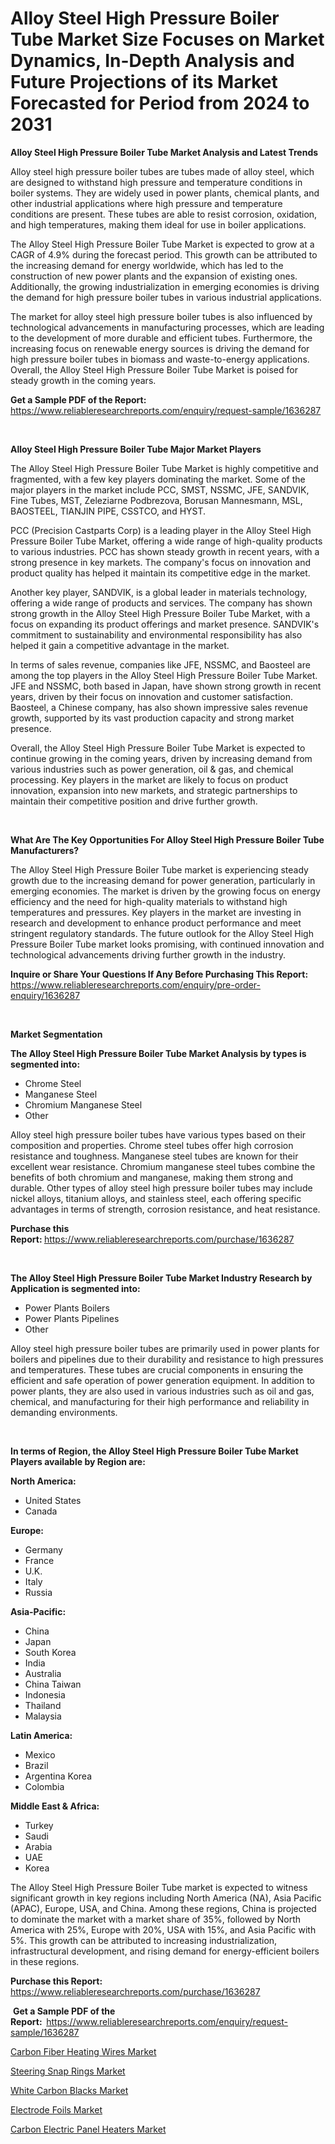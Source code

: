 <p><h1>Alloy Steel High Pressure Boiler Tube Market Size Focuses on Market Dynamics, In-Depth Analysis and Future Projections of its Market Forecasted for Period from 2024 to 2031</h1></p><p><strong>Alloy Steel High Pressure Boiler Tube Market Analysis and Latest Trends</strong></p>
<p><p>Alloy steel high pressure boiler tubes are tubes made of alloy steel, which are designed to withstand high pressure and temperature conditions in boiler systems. They are widely used in power plants, chemical plants, and other industrial applications where high pressure and temperature conditions are present. These tubes are able to resist corrosion, oxidation, and high temperatures, making them ideal for use in boiler applications.</p><p>The Alloy Steel High Pressure Boiler Tube Market is expected to grow at a CAGR of 4.9% during the forecast period. This growth can be attributed to the increasing demand for energy worldwide, which has led to the construction of new power plants and the expansion of existing ones. Additionally, the growing industrialization in emerging economies is driving the demand for high pressure boiler tubes in various industrial applications.</p><p>The market for alloy steel high pressure boiler tubes is also influenced by technological advancements in manufacturing processes, which are leading to the development of more durable and efficient tubes. Furthermore, the increasing focus on renewable energy sources is driving the demand for high pressure boiler tubes in biomass and waste-to-energy applications. Overall, the Alloy Steel High Pressure Boiler Tube Market is poised for steady growth in the coming years.</p></p>
<p><strong>Get a Sample PDF of the Report:&nbsp;</strong> <a href="https://www.reliableresearchreports.com/enquiry/request-sample/1636287">https://www.reliableresearchreports.com/enquiry/request-sample/1636287</a></p>
<p>&nbsp;</p>
<p><strong>Alloy Steel High Pressure Boiler Tube Major Market Players</strong></p>
<p><p>The Alloy Steel High Pressure Boiler Tube Market is highly competitive and fragmented, with a few key players dominating the market. Some of the major players in the market include PCC, SMST, NSSMC, JFE, SANDVIK, Fine Tubes, MST, Zeleziarne Podbrezova, Borusan Mannesmann, MSL, BAOSTEEL, TIANJIN PIPE, CSSTCO, and HYST.</p><p>PCC (Precision Castparts Corp) is a leading player in the Alloy Steel High Pressure Boiler Tube Market, offering a wide range of high-quality products to various industries. PCC has shown steady growth in recent years, with a strong presence in key markets. The company's focus on innovation and product quality has helped it maintain its competitive edge in the market.</p><p>Another key player, SANDVIK, is a global leader in materials technology, offering a wide range of products and services. The company has shown strong growth in the Alloy Steel High Pressure Boiler Tube Market, with a focus on expanding its product offerings and market presence. SANDVIK's commitment to sustainability and environmental responsibility has also helped it gain a competitive advantage in the market.</p><p>In terms of sales revenue, companies like JFE, NSSMC, and Baosteel are among the top players in the Alloy Steel High Pressure Boiler Tube Market. JFE and NSSMC, both based in Japan, have shown strong growth in recent years, driven by their focus on innovation and customer satisfaction. Baosteel, a Chinese company, has also shown impressive sales revenue growth, supported by its vast production capacity and strong market presence.</p><p>Overall, the Alloy Steel High Pressure Boiler Tube Market is expected to continue growing in the coming years, driven by increasing demand from various industries such as power generation, oil & gas, and chemical processing. Key players in the market are likely to focus on product innovation, expansion into new markets, and strategic partnerships to maintain their competitive position and drive further growth.</p></p>
<p>&nbsp;</p>
<p><strong>What Are The Key Opportunities For Alloy Steel High Pressure Boiler Tube Manufacturers?</strong></p>
<p><p>The Alloy Steel High Pressure Boiler Tube market is experiencing steady growth due to the increasing demand for power generation, particularly in emerging economies. The market is driven by the growing focus on energy efficiency and the need for high-quality materials to withstand high temperatures and pressures. Key players in the market are investing in research and development to enhance product performance and meet stringent regulatory standards. The future outlook for the Alloy Steel High Pressure Boiler Tube market looks promising, with continued innovation and technological advancements driving further growth in the industry.</p></p>
<p><strong>Inquire or Share Your Questions If Any Before Purchasing This Report:</strong> <a href="https://www.reliableresearchreports.com/enquiry/pre-order-enquiry/1636287">https://www.reliableresearchreports.com/enquiry/pre-order-enquiry/1636287</a></p>
<p>&nbsp;</p>
<p><strong>Market Segmentation</strong></p>
<p><strong>The Alloy Steel High Pressure Boiler Tube Market Analysis by types is segmented into:</strong></p>
<p><ul><li>Chrome Steel</li><li>Manganese Steel</li><li>Chromium Manganese Steel</li><li>Other</li></ul></p>
<p><p>Alloy steel high pressure boiler tubes have various types based on their composition and properties. Chrome steel tubes offer high corrosion resistance and toughness. Manganese steel tubes are known for their excellent wear resistance. Chromium manganese steel tubes combine the benefits of both chromium and manganese, making them strong and durable. Other types of alloy steel high pressure boiler tubes may include nickel alloys, titanium alloys, and stainless steel, each offering specific advantages in terms of strength, corrosion resistance, and heat resistance.</p></p>
<p><strong>Purchase this Report:&nbsp;</strong><a href="https://www.reliableresearchreports.com/purchase/1636287">https://www.reliableresearchreports.com/purchase/1636287</a></p>
<p>&nbsp;</p>
<p><strong>The Alloy Steel High Pressure Boiler Tube Market Industry Research by Application is segmented into:</strong></p>
<p><ul><li>Power Plants Boilers</li><li>Power Plants Pipelines</li><li>Other</li></ul></p>
<p><p>Alloy steel high pressure boiler tubes are primarily used in power plants for boilers and pipelines due to their durability and resistance to high pressures and temperatures. These tubes are crucial components in ensuring the efficient and safe operation of power generation equipment. In addition to power plants, they are also used in various industries such as oil and gas, chemical, and manufacturing for their high performance and reliability in demanding environments.</p></p>
<p>&nbsp;</p>
<p><strong>In terms of Region, the Alloy Steel High Pressure Boiler Tube Market Players available by Region are:</strong></p>
<p>
    <p> <strong> North America: </strong>
        <ul>
            <li>United States</li>
            <li>Canada</li>
        </ul>
        </p> 
    <p> <strong> Europe: </strong>
        <ul>
            <li>Germany</li>
            <li>France</li>
            <li>U.K.</li>
            <li>Italy</li>
            <li>Russia</li>
        </ul>
        </p> 
    <p> <strong> Asia-Pacific: </strong>
        <ul>
            <li>China</li>
            <li>Japan</li>
            <li>South Korea</li>
            <li>India</li>
            <li>Australia</li>
            <li>China Taiwan</li>
            <li>Indonesia</li>
            <li>Thailand</li>
            <li>Malaysia</li>
        </ul>
        </p> 
    <p> <strong> Latin America: </strong>
        <ul>
            <li>Mexico</li>
            <li>Brazil</li>
            <li>Argentina Korea</li>
            <li>Colombia</li>
        </ul>
        </p> 
    <p> <strong> Middle East & Africa: </strong>
        <ul>
            <li>Turkey</li>
            <li>Saudi</li>
            <li>Arabia</li>
            <li>UAE</li>
            <li>Korea</li>
        </ul>
    </p>
    </p>
<p><p>The Alloy Steel High Pressure Boiler Tube market is expected to witness significant growth in key regions including North America (NA), Asia Pacific (APAC), Europe, USA, and China. Among these regions, China is projected to dominate the market with a market share of 35%, followed by North America with 25%, Europe with 20%, USA with 15%, and Asia Pacific with 5%. This growth can be attributed to increasing industrialization, infrastructural development, and rising demand for energy-efficient boilers in these regions.</p></p>
<p><strong>Purchase this Report: </strong><a href="https://www.reliableresearchreports.com/purchase/1636287">https://www.reliableresearchreports.com/purchase/1636287</a></p>
<p>&nbsp;<strong>Get a Sample PDF of the Report:&nbsp;&nbsp;</strong><a href="https://www.reliableresearchreports.com/enquiry/request-sample/1636287">https://www.reliableresearchreports.com/enquiry/request-sample/1636287</a></p>
<p><strong></strong></p>
<p><p><a href="https://github.com/kathiaseamanalvaradovlprc2h/Market-Research-Report-List-1/blob/main/carbon-fiber-heating-wires-market.md">Carbon Fiber Heating Wires Market</a></p><p><a href="https://github.com/amae102299/Market-Research-Report-List-3/blob/main/steering-snap-rings-market.md">Steering Snap Rings Market</a></p><p><a href="https://github.com/wusalecollins540tpqoz/Market-Research-Report-List-1/blob/main/white-carbon-blacks-market.md">White Carbon Blacks Market</a></p><p><a href="https://github.com/pjcfca/Market-Research-Report-List-1/blob/main/electrode-foils-market.md">Electrode Foils Market</a></p><p><a href="https://github.com/GroverBarry/Market-Research-Report-List-3/blob/main/carbon-electric-panel-heaters-market.md">Carbon Electric Panel Heaters Market</a></p></p>